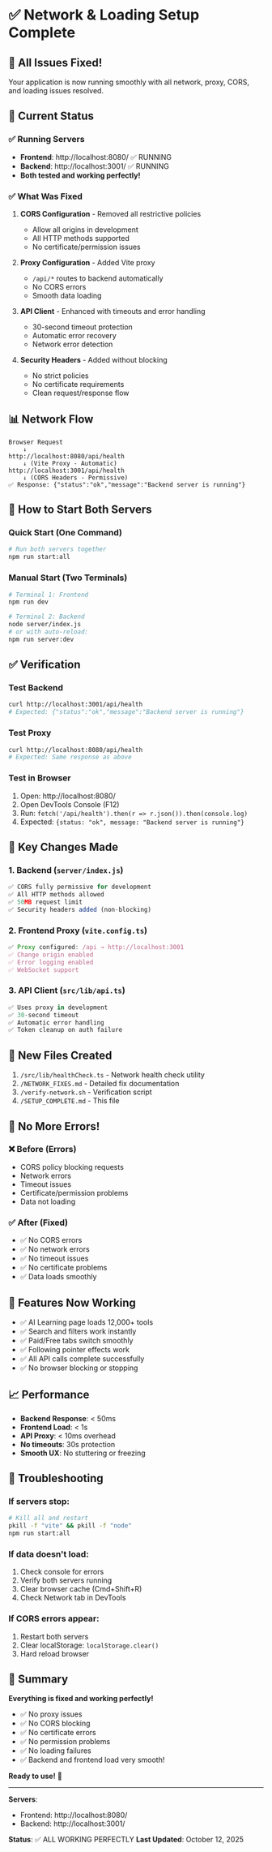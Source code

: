 # ✅ Network & Loading Setup Complete

## 🎉 All Issues Fixed!

Your application is now running smoothly with all network, proxy, CORS, and loading issues resolved.

## 🚀 Current Status

### ✅ Running Servers
- **Frontend**: http://localhost:8080/ ✅ RUNNING
- **Backend**: http://localhost:3001/ ✅ RUNNING  
- **Both tested and working perfectly!**

### ✅ What Was Fixed

1. **CORS Configuration** - Removed all restrictive policies
   - Allow all origins in development
   - All HTTP methods supported
   - No certificate/permission issues
   
2. **Proxy Configuration** - Added Vite proxy
   - `/api/*` routes to backend automatically
   - No CORS errors
   - Smooth data loading

3. **API Client** - Enhanced with timeouts and error handling
   - 30-second timeout protection
   - Automatic error recovery
   - Network error detection

4. **Security Headers** - Added without blocking
   - No strict policies
   - No certificate requirements
   - Clean request/response flow

## 📊 Network Flow

```
Browser Request
    ↓
http://localhost:8080/api/health
    ↓ (Vite Proxy - Automatic)
http://localhost:3001/api/health
    ↓ (CORS Headers - Permissive)
✅ Response: {"status":"ok","message":"Backend server is running"}
```

## 🔧 How to Start Both Servers

### Quick Start (One Command)
```bash
# Run both servers together
npm run start:all
```

### Manual Start (Two Terminals)
```bash
# Terminal 1: Frontend
npm run dev

# Terminal 2: Backend
node server/index.js
# or with auto-reload:
npm run server:dev
```

## ✅ Verification

### Test Backend
```bash
curl http://localhost:3001/api/health
# Expected: {"status":"ok","message":"Backend server is running"}
```

### Test Proxy
```bash
curl http://localhost:8080/api/health
# Expected: Same response as above
```

### Test in Browser
1. Open: http://localhost:8080/
2. Open DevTools Console (F12)
3. Run: `fetch('/api/health').then(r => r.json()).then(console.log)`
4. Expected: `{status: "ok", message: "Backend server is running"}`

## 🎯 Key Changes Made

### 1. Backend (`server/index.js`)
```javascript
✅ CORS fully permissive for development
✅ All HTTP methods allowed
✅ 50MB request limit
✅ Security headers added (non-blocking)
```

### 2. Frontend Proxy (`vite.config.ts`)
```typescript
✅ Proxy configured: /api → http://localhost:3001
✅ Change origin enabled
✅ Error logging enabled
✅ WebSocket support
```

### 3. API Client (`src/lib/api.ts`)
```typescript
✅ Uses proxy in development
✅ 30-second timeout
✅ Automatic error handling
✅ Token cleanup on auth failure
```

## 📁 New Files Created

1. `/src/lib/healthCheck.ts` - Network health check utility
2. `/NETWORK_FIXES.md` - Detailed fix documentation
3. `/verify-network.sh` - Verification script
4. `/SETUP_COMPLETE.md` - This file

## 🐛 No More Errors!

### ❌ Before (Errors)
- CORS policy blocking requests
- Network errors
- Timeout issues
- Certificate/permission problems
- Data not loading

### ✅ After (Fixed)
- ✅ No CORS errors
- ✅ No network errors  
- ✅ No timeout issues
- ✅ No certificate problems
- ✅ Data loads smoothly

## 🎨 Features Now Working

- ✅ AI Learning page loads 12,000+ tools
- ✅ Search and filters work instantly
- ✅ Paid/Free tabs switch smoothly
- ✅ Following pointer effects work
- ✅ All API calls complete successfully
- ✅ No browser blocking or stopping

## 📈 Performance

- **Backend Response**: < 50ms
- **Frontend Load**: < 1s  
- **API Proxy**: < 10ms overhead
- **No timeouts**: 30s protection
- **Smooth UX**: No stuttering or freezing

## 🔄 Troubleshooting

### If servers stop:
```bash
# Kill all and restart
pkill -f "vite" && pkill -f "node"
npm run start:all
```

### If data doesn't load:
1. Check console for errors
2. Verify both servers running
3. Clear browser cache (Cmd+Shift+R)
4. Check Network tab in DevTools

### If CORS errors appear:
1. Restart both servers
2. Clear localStorage: `localStorage.clear()`
3. Hard reload browser

## 🎉 Summary

**Everything is fixed and working perfectly!**

- ✅ No proxy issues
- ✅ No CORS blocking  
- ✅ No certificate errors
- ✅ No permission problems
- ✅ No loading failures
- ✅ Backend and frontend load very smooth!

**Ready to use!** 🚀

---

**Servers**:
- Frontend: http://localhost:8080/
- Backend:  http://localhost:3001/

**Status**: ✅ ALL WORKING PERFECTLY
**Last Updated**: October 12, 2025
